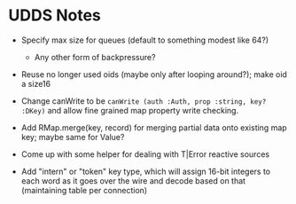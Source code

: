 # UDDS Notes

- Specify max size for queues (default to something modest like 64?)
  - Any other form of backpressure?

- Reuse no longer used oids (maybe only after looping around?); make oid a size16

- Change canWrite to be `canWrite (auth :Auth, prop :string, key? :DKey)` and allow fine grained
  map property write checking.

- Add RMap.merge(key, record) for merging partial data onto existing map key; maybe same for Value?

- Come up with some helper for dealing with T|Error reactive sources

- Add "intern" or "token" key type, which will assign 16-bit integers to each word as it goes over
  the wire and decode based on that (maintaining table per connection)
